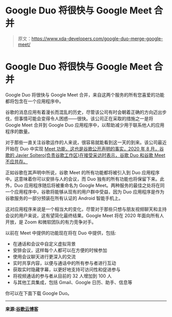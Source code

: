 # Google Duo 将很快与 Google Meet 合并

> 原文：<https://www.xda-developers.com/google-duo-merge-google-meet/>

# Google Duo 将很快与 Google Meet 合并

Google Duo 将很快与 Google Meet 合并，来自这两个服务的所有您喜爱的功能都将包含在一个应用程序中。

谷歌的消息应用有着漫长而混乱的历史，尽管该公司有时会朝着正确的方向迈出步伐，但事情可能会变得令人困惑——很快。该公司正在采取的措施之一是将 Google Meet 合并到 Google Duo 应用程序中，以帮助减少用于联系他人的应用程序的数量。

对于那些一直关注谷歌运作的人来说，很容易就能看到这一天的到来。该公司最近开始在 Duo 中实现 [Meet 功能，这也是谷歌公开声明的事实，2020 年 8 月，谷歌的 Javier Soltero(负责谷歌工作区)在接受采访时表示，谷歌 Duo 和谷歌 Meet 不应共存。](https://www.xda-developers.com/google-duo-preps-meet-companion-mode/)

正如谷歌在其声明中所说，谷歌 Meet 的所有功能都将被引入到 Duo 应用程序中。这意味着你可以安排与人的会议，而 Duo 独有的所有功能也将保留下来。此外，Duo 应用程序随后将被重命名为 Google Meet。两种服务的最佳之处将在同一个应用程序中，谷歌将能够从现有的用户群中受益，因为 Duo 应用程序是作为谷歌服务的一部分预装在所有认证的 Android 智能手机上。

这对应用程序来说是一个相当大的变化，尽管对于那些只想与朋友视频聊天和主持会议的用户来说，这有望简化最终结果。Google Meet 将在 2020 年面向所有人开放，是 Zoom 和微软团队的有力竞争对手。

以前在 Meet 中提供的功能现在将在 Duo 中提供，包括:

*   在通话和会议中自定义虚拟背景
*   安排会议，这样每个人都可以在方便的时候参加
*   使用会议聊天进行更深入的交流
*   实时共享内容，以便与通话中的所有参与者进行互动
*   获取实时隐藏字幕，以更好地支持可访问性和促进参与
*   将视频通话的参与者从目前的 32 人增加到 100 人
*   与其他工具集成，包括 Gmail、Google 日历、助手、信息等

你可以在下面下载 Google Duo。

* * *

**来源:[谷歌云博客](https://cloud.google.com/blog/products/workspace/bringing-the-power-of-google-meet-to-google-duo-users)**